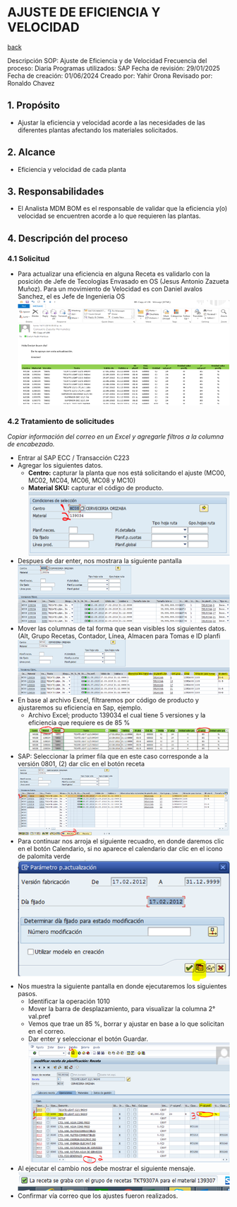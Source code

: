 # AJUSTE DE EFICIENCIA Y VELOCIDAD
[back](bom.md)


Descripción SOP:	Ajuste de Eficiencia y de Velocidad
Frecuencia del proceso:	Diaria
Programas utilizados:	SAP
Fecha de revisión:	29/01/2025
Fecha de creación:	01/06/2024
Creado por:	Yahir Orona	
Revisado por:	Ronaldo Chavez

## 1. Propósito
- Ajustar la eficiencia y velocidad acorde a las necesidades de las diferentes plantas  afectando los materiales solicitados.

## 2. Alcance
- Eficiencia y velocidad de cada planta

## 3. Responsabilidades
- El Analista MDM BOM es el responsable de validar que la eficiencia y(o) velocidad se encuentren acorde a lo que requieren las plantas.

## 4. Descripción del proceso
### 4.1 Solicitud
- Para actualizar una eficiencia en alguna Receta es validarlo con la posición de Jefe de Tecologias Envasado en OS (Jesus Antonio Zazueta Muñoz). Para un movimiento de Velocidad es con Daniel avalos Sanchez, el es Jefe de Ingenieria OS 
![alt text](image-82.png)

### 4.2 Tratamiento de solicitudes
*Copiar información del correo en un Excel y agregarle filtros a la columna de encabezado.*

- Entrar al SAP ECC / Transacción C223
- Agregar los siguientes datos.
  - **Centro:** capturar la planta que nos está solicitando el ajuste (MC00, MC02, MC04, MC06, MC08 y MC10)
  - **Material SKU:** capturar el código de producto.
![alt text](image-83.png)
- Despues de dar enter, nos mostrara la siguiente pantalla
![alt text](image-84.png)
- Mover las columnas de tal forma que sean visibles los siguientes datos. (Alt, Grupo Recetas, Contador, Línea, Almacen para Tomas e ID planfi
![alt text](image-85.png)
- En base al archivo Excel, filtraremos por código de producto y ajustaremos su eficiencia en Sap, ejemplo.
  - Archivo Excel;  producto 139034  el cual tiene 5 versiones y la eficiencia que requiere es de 85 %
![alt text](image-86.png)
- SAP: Seleccionar la primer fila que en este caso corresponde a la versión 0801, (2) dar clic en el botón receta
![alt text](image-87.png)
- Para continuar nos arroja el siguiente recuadro, en donde daremos clic en el botón Calendario, si no aparece el calendario dar clic en el icono de palomita verde
![alt text](image-88.png)
- Nos muestra la siguiente pantalla en donde ejecutaremos los siguientes pasos.
  - Identificar la operación 1010
  - Mover la barra de desplazamiento, para visualizar la columna 2° val.pref
  - Vemos que trae un 85 %, borrar y ajustar en base a lo que solicitan en el correo.
  - Dar enter y seleccionar el botón Guardar.
![alt text](image-89.png)
- Al ejecutar el cambio nos debe mostrar el siguiente mensaje.
![alt text](image-90.png)
- Confirmar vía correo que los ajustes fueron realizados.
